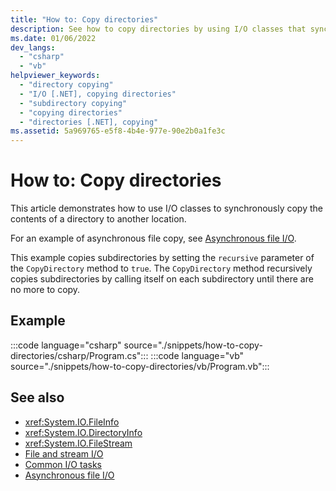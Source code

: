```yaml
---
title: "How to: Copy directories"
description: See how to copy directories by using I/O classes that synchronously copy the contents of a directory to another location.
ms.date: 01/06/2022
dev_langs: 
  - "csharp"
  - "vb"
helpviewer_keywords: 
  - "directory copying"
  - "I/O [.NET], copying directories"
  - "subdirectory copying"
  - "copying directories"
  - "directories [.NET], copying"
ms.assetid: 5a969765-e5f8-4b4e-977e-90e2b0a1fe3c
---
```

# How to: Copy directories

This article demonstrates how to use I/O classes to synchronously copy the contents of a directory to another location.

For an example of asynchronous file copy, see [Asynchronous file I/O](asynchronous-file-i-o.md).

This example copies subdirectories by setting the `recursive` parameter of the `CopyDirectory` method to `true`. The `CopyDirectory` method recursively copies subdirectories by calling itself on each subdirectory until there are no more to copy.

## Example

:::code language="csharp" source="./snippets/how-to-copy-directories/csharp/Program.cs":::
:::code language="vb" source="./snippets/how-to-copy-directories/vb/Program.vb":::

## See also

- <xref:System.IO.FileInfo>
- <xref:System.IO.DirectoryInfo>
- <xref:System.IO.FileStream>
- [File and stream I/O](index.md)
- [Common I/O tasks](common-i-o-tasks.md)
- [Asynchronous file I/O](asynchronous-file-i-o.md)
